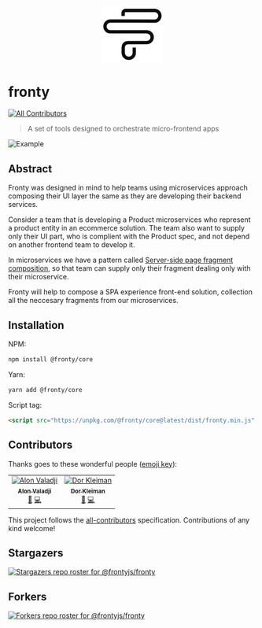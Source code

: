 <p align="center"><img src="https://raw.githubusercontent.com/frontyjs/fronty/assets/logo/fronty-logo.svg?sanitize=true" width="25%" /></p>

# fronty
[![All Contributors](https://img.shields.io/badge/all_contributors-2-orange.svg?style=flat-square)](#contributors)

> A set of tools designed to orchestrate micro-frontend apps

![Example](https://raw.githubusercontent.com/frontyjs/fronty/assets/demo/todos.gif)

## Abstract

Fronty was designed in mind to help teams using microservices approach composing their UI layer the same as they are developing their backend services.

Consider a team that is developing a Product microservices who represent a product entity in an ecommerce solution.
The team also want to supply only their UI part, who is complient with the Product spec, and not depend on another frontend team to develop it.

In microservices we have a pattern called [Server-side page fragment composition](http://microservices.io/patterns/ui/server-side-page-fragment-composition.html), so that team can supply only their fragment dealing only with their microservice.

Fronty will help to compose a SPA experience front-end solution, collection all the neccesary fragments from our microservices.

## Installation

NPM:
```bash
npm install @fronty/core
```

Yarn:
```bash
yarn add @fronty/core
```

Script tag:

```html
<script src="https://unpkg.com/@fronty/core@latest/dist/fronty.min.js" />
```

## Contributors

Thanks goes to these wonderful people ([emoji key](https://allcontributors.org/docs/en/emoji-key)):

<!-- ALL-CONTRIBUTORS-LIST:START - Do not remove or modify this section -->
<!-- prettier-ignore -->
<table><tr><td align="center"><a href="http://www.ronin.co.il"><img src="https://avatars2.githubusercontent.com/u/846044?v=4" width="100px;" alt="Alon Valadji"/><br /><sub><b>Alon Valadji</b></sub></a><br /><a href="#ideas-alonronin" title="Ideas, Planning, & Feedback">🤔</a> <a href="https://github.com/frontyjs/fronty/commits?author=alonronin" title="Code">💻</a></td><td align="center"><a href="http://confi.gurator.com"><img src="https://avatars3.githubusercontent.com/u/671365?v=4" width="100px;" alt="Dor Kleiman"/><br /><sub><b>Dor Kleiman</b></sub></a><br /><a href="#ideas-configurator" title="Ideas, Planning, & Feedback">🤔</a> <a href="https://github.com/frontyjs/fronty/commits?author=configurator" title="Code">💻</a></td></tr></table>

<!-- ALL-CONTRIBUTORS-LIST:END -->

This project follows the [all-contributors](https://github.com/all-contributors/all-contributors) specification. Contributions of any kind welcome!

## Stargazers

[![Stargazers repo roster for @frontyjs/fronty](https://reporoster.com/stars/frontyjs/fronty)](https://github.com/frontyjs/fronty/stargazers)

## Forkers

[![Forkers repo roster for @frontyjs/fronty](https://reporoster.com/forks/frontyjs/fronty)](https://github.com/frontyjs/fronty/network/members)

